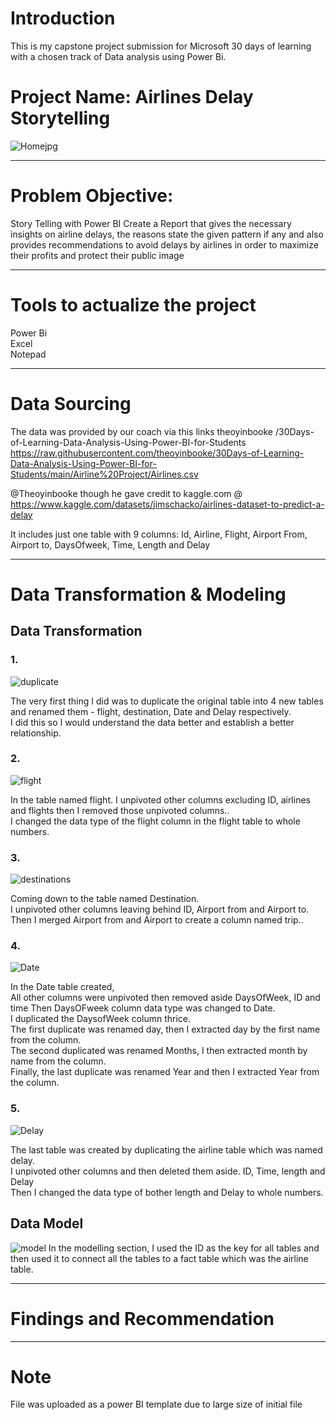 
 
 
# Introduction
This is my capstone project submission for Microsoft 30 days of learning with a chosen track of Data analysis using Power Bi.


# Project Name: Airlines Delay Storytelling

![Homejpg](https://user-images.githubusercontent.com/92920156/177653080-fb93b348-cb45-43e6-81f4-b563eb5564c5.jpg)

---
# Problem Objective:   
Story Telling with Power BI
Create a Report that gives the necessary insights on airline delays, the reasons state the given pattern if any and also provides recommendations to avoid delays by airlines in order to maximize their profits and protect their public image



---

# Tools to actualize the project

Power Bi<br>
Excel<br>
Notepad<br>

---
# Data Sourcing

The data was provided by our coach via this links 
theoyinbooke /30Days-of-Learning-Data-Analysis-Using-Power-BI-for-Students
https://raw.githubusercontent.com/theoyinbooke/30Days-of-Learning-Data-Analysis-Using-Power-BI-for-Students/main/Airline%20Project/Airlines.csv

@Theoyinbooke though he gave credit to kaggle.com @ https://www.kaggle.com/datasets/jimschacko/airlines-dataset-to-predict-a-delay

It includes just one table with 9 columns: Id, Airline, Flight, Airport From, Airport to, DaysOfweek, Time, Length and Delay


---

# Data Transformation & Modeling

## Data Transformation

### 1.
![duplicate](https://user-images.githubusercontent.com/92920156/179702740-c163641b-ac54-408a-a314-d4c3a3b560d7.jpg)


The very first thing I did was to duplicate the original table into 4 new tables and renamed them - flight, destination, Date and Delay respectively.<br>
I did this so I would understand the data better and establish a better relationship. <br>

### 2.
![flight](https://user-images.githubusercontent.com/92920156/179702981-897bcc4c-09e4-4f10-bcb3-5c809df3b02b.jpg)

In the table named flight. I unpivoted other columns excluding ID, airlines and flights then I removed those unpivoted columns..<br>
I changed the data type of the flight column in the flight table to whole numbers.

### 3.
![destinations](https://user-images.githubusercontent.com/92920156/179703190-87af8832-108a-45de-be85-3f2edf3ec712.jpg)

Coming down to the table named Destination. <br>
I unpivoted other columns leaving behind ID, Airport from and Airport to.<br>
Then I merged Airport from and Airport to create a column named trip..<br>

### 4.
![Date](https://user-images.githubusercontent.com/92920156/179703333-dd098f74-026a-4f03-ae44-fd8f0c621b0b.jpg)

In the Date table created, <br>
All other columns were unpivoted then removed aside DaysOfWeek, ID and time 
Then DaysOFweek column data type was changed to Date.<br>
I duplicated the DaysofWeek column thrice.<br>
The first duplicate was renamed day, then I extracted day by the first name from the column.<br>
The second duplicated was renamed Months, I then extracted month by name from the column.<br>
Finally, the last duplicate was renamed Year and then I extracted Year from the column.<br>


### 5.
![Delay](https://user-images.githubusercontent.com/92920156/179704129-404a99d3-cace-4b94-ba2f-42af6f687114.jpg)

The last table was created by duplicating the airline table which was named delay.<br>
I unpivoted other columns and then deleted them aside. ID, Time, length and Delay<br>
Then I changed the data type of bother length and Delay to whole numbers.<br>



## Data Model

![model](https://user-images.githubusercontent.com/92920156/179704928-a132b883-63e5-4b9d-84be-93731c79d634.jpg)
In the modelling section, I used the ID as the key for all tables and then used it to connect all the tables to a fact table which was the airline table.











---
# Findings and Recommendation




---
# Note
File was uploaded as a power BI template due to large size of initial file
